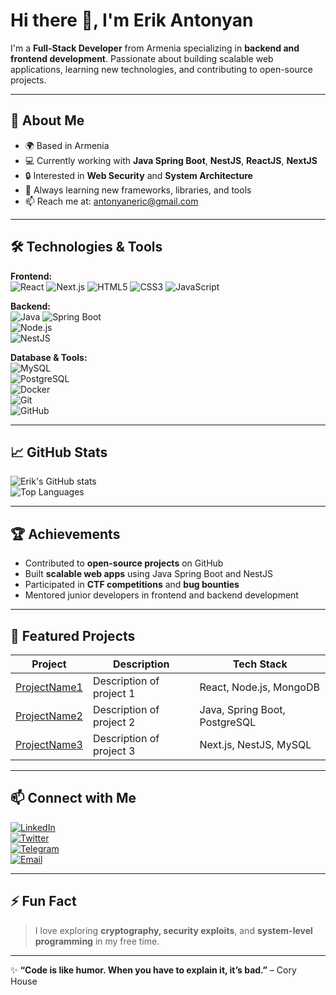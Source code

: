 # Hi there 👋, I'm Erik Antonyan

I'm a **Full-Stack Developer** from Armenia specializing in **backend and frontend development**. Passionate about building scalable web applications, learning new technologies, and contributing to open-source projects.  

---

## 🚀 About Me

- 🌍 Based in Armenia  
- 💻 Currently working with **Java Spring Boot**, **NestJS**, **ReactJS**, **NextJS**  
- 🔒 Interested in **Web Security** and **System Architecture**  
- 🎯 Always learning new frameworks, libraries, and tools  
- 📫 Reach me at: [antonyaneric@gmail.com](mailto:antonyaneric@gmail.com)  

---

## 🛠️ Technologies & Tools

**Frontend:**  
![React](https://img.shields.io/badge/-React-61DAFB?style=flat-square&logo=react&logoColor=white) 
![Next.js](https://img.shields.io/badge/-Next.js-000000?style=flat-square&logo=next.js&logoColor=white) 
![HTML5](https://img.shields.io/badge/-HTML5-E34F26?style=flat-square&logo=html5&logoColor=white) 
![CSS3](https://img.shields.io/badge/-CSS3-1572B6?style=flat-square&logo=css3&logoColor=white) 
![JavaScript](https://img.shields.io/badge/-JavaScript-F7DF1E?style=flat-square&logo=javascript&logoColor=black)  

**Backend:**  
![Java](https://img.shields.io/badge/-Java-007396?style=flat-square&logo=java&logoColor=white) 
![Spring Boot](https://img.shields.io/badge/-Spring_Boot-6DB33F?style=flat-square&logo=spring&logoColor=white)  
![Node.js](https://img.shields.io/badge/-Node.js-339933?style=flat-square&logo=nodedotjs&logoColor=white)  
![NestJS](https://img.shields.io/badge/-NestJS-E0234E?style=flat-square&logo=nestjs&logoColor=white)  

**Database & Tools:**  
![MySQL](https://img.shields.io/badge/-MySQL-4479A1?style=flat-square&logo=mysql&logoColor=white)  
![PostgreSQL](https://img.shields.io/badge/-PostgreSQL-336791?style=flat-square&logo=postgresql&logoColor=white)  
![Docker](https://img.shields.io/badge/-Docker-2496ED?style=flat-square&logo=docker&logoColor=white)  
![Git](https://img.shields.io/badge/-Git-F05032?style=flat-square&logo=git&logoColor=white)  
![GitHub](https://img.shields.io/badge/-GitHub-181717?style=flat-square&logo=github&logoColor=white)  

---

## 📈 GitHub Stats

![Erik's GitHub stats](https://github-readme-stats.vercel.app/api?username=USERNAME&show_icons=true&theme=radical)  
![Top Languages](https://github-readme-stats.vercel.app/api/top-langs/?username=USERNAME&layout=compact&theme=radical)  

---

## 🏆 Achievements

- Contributed to **open-source projects** on GitHub  
- Built **scalable web apps** using Java Spring Boot and NestJS  
- Participated in **CTF competitions** and **bug bounties**  
- Mentored junior developers in frontend and backend development  

---

## 📂 Featured Projects

| Project | Description | Tech Stack |
| ------- | ----------- | ---------- |
| [ProjectName1](https://github.com/USERNAME/ProjectName1) | Description of project 1 | React, Node.js, MongoDB |
| [ProjectName2](https://github.com/USERNAME/ProjectName2) | Description of project 2 | Java, Spring Boot, PostgreSQL |
| [ProjectName3](https://github.com/USERNAME/ProjectName3) | Description of project 3 | Next.js, NestJS, MySQL |

---

## 📫 Connect with Me

[![LinkedIn](https://img.shields.io/badge/-LinkedIn-0A66C2?style=flat-square&logo=linkedin&logoColor=white)](https://linkedin.com/in/USERNAME)  
[![Twitter](https://img.shields.io/badge/-Twitter-1DA1F2?style=flat-square&logo=twitter&logoColor=white)](https://twitter.com/USERNAME)  
[![Telegram](https://img.shields.io/badge/-Telegram-0088CC?style=flat-square&logo=telegram&logoColor=white)](https://t.me/USERNAME)  
[![Email](https://img.shields.io/badge/-Email-D14836?style=flat-square&logo=gmail&logoColor=white)](mailto:email@example.com)  

---

## ⚡ Fun Fact

> I love exploring **cryptography, security exploits**, and **system-level programming** in my free time.

---

✨ **“Code is like humor. When you have to explain it, it’s bad.”** – Cory House
